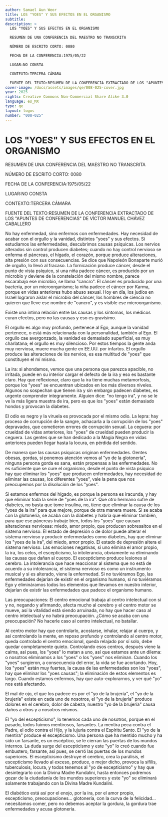 ```yaml
---
author: Samael Aun Weor
title: LOS "YOES" Y SUS EFECTOS EN EL ORGANISMO
subtitle:
description: >
  LOS "YOES" Y SUS EFECTOS EN EL ORGANISMO

  RESUMEN DE UNA CONFERENCIA DEL MAESTRO NO TRANSCRITA

  NÚMERO DE ESCRITO CORTO: 0080

  FECHA DE LA CONFERENCIA:1975/05/22

  LUGAR:NO CONSTA

  CONTEXTO:TERCERA CÁMARA

  FUENTE DEL TEXTO:RESUMEN DE LA CONFERENCIA EXTRACTADO DE LOS "APUNTES DE CONFERENCIAS" DE VÍCTOR MANUEL CHÁVEZ CABALLERO
cover-image: /docs/assets/images/qe/008-025-cover.jpg
year: 2025
rights: Creative Commons Non-Commercial Share Alike 3.0
language: es_MX
type: qe
layout: logos
number: "008-025"
---
```

# LOS "YOES" Y SUS EFECTOS EN EL ORGANISMO

RESUMEN DE UNA CONFERENCIA DEL MAESTRO NO TRANSCRITA

NÚMERO DE ESCRITO CORTO: 0080

FECHA DE LA CONFERENCIA:1975/05/22

LUGAR:NO CONSTA

CONTEXTO:TERCERA CÁMARA

FUENTE DEL TEXTO:RESUMEN DE LA CONFERENCIA EXTRACTADO DE LOS "APUNTES DE CONFERENCIAS" DE VÍCTOR MANUEL CHÁVEZ CABALLERO

No hay enfermedad, sino enfermos con enfermedades. Hay necesidad de acabar con el orgullo y la vanidad, distintos "yoes" y sus efectos. Si estudiamos las enfermedades, descubrimos causas psíquicas. Los nervios alterados sin control producen diabetes; cuando no hay control nervioso se enferma el páncreas, el hígado, el corazón, porque produce alteraciones, alta presión con sus consecuencias. Se dice que Napoleón Bonaparte murió de orgullo, lo llevó al fracaso. La fornicación produce cáncer, desde el punto de vista psíquico, si una niña padece cáncer, es producido por un microbio y deviene de la constelación del mismo nombre, parece escarabajo ese microbio, se llama "cancro". El cáncer es producido por una bacteria, por un microorganismo; la niña padece el cáncer por Karma, porque en vidas anteriores hubo abuso sexual. Hoy en día, los judíos en Israel lograron aislar el microbio del cáncer, los hombres de ciencia no quieren que lleve ese nombre de "cancro", y es visible ese microorganismo.

Existe una intima relación entre las causas y los síntomas, los médicos curan efectos, pero no las causas y eso es gravísimo.

El orgullo es algo muy profundo, pertenece al Ego, aunque la vanidad pertenece, o está más relacionada con la personalidad, también al Ego. El orgullo cae avergonzado, la vanidad es demasiado superficial, es muy charlatana; el orgullo es muy silencioso. Por estos tiempos la gente anda muy nerviosa, muere mucha gente en EE.UU. por infartos. El orgullo produce las alteraciones de los nervios, es esa multitud de "yoes" que constituyen el mí mismo.

La ira: si ahondamos, vemos que una persona que parezca apacible, no irritada, puede en su interior cargar el defecto de la ira y eso es bastante claro. Hay que reflexionar, claro que la ira tiene muchas metamorfosis, porque los "yoes" se encuentran ubicados en los más diversos niveles. Algunos no sospechan que tienen ira y sin embargo padecen diabetes, es urgente comprender íntegramente. Alguien dice: "no tengo ira", y no se le ve la más ligera muestra de ira, pero es que los "yoes" están demasiado hondos y provocan la diabetes.

El odio es negro y la viruela es provocada por el mismo odio. La lepra: hay proceso de corrupción de la sangre, achacarla a la corrupción de los "yoes" depravados, que cometieron errores de corrupción sexual. La ceguera: por crueldad de vidas anteriores, los "yoes" de crueldad pueden producir la ceguera. Las gentes que se han dedicado a la Magia Negra en vidas anteriores pueden llegar hasta la locura, en pérdida del sentido.

De manera que las causas psíquicas originan enfermedades. Gentes obesas, gordas, si ponemos atención vemos al "yo de la glotonería", ninguna persona gorda es sana, están propensas a las enfermedades. No es suficiente que se cure el organismo, desde el punto de vista psíquico hay que eliminar los "yoes" que producen enfermedades, hay necesidad de eliminar las causas, los diferentes "yoes", vale la pena que nos preocupemos por la disolución de los "yoes".

Si estamos enfermos del hígado, es porque la persona es iracunda, y hay que eliminar toda la serie de "yoes de la ira". Que otro hermano sufre de diabetes, no basta que tome insulina, no, tiene que eliminar la causa de los "yoes de la ira" para que mejore, porque de otra manera muere. Si se acaba con la glotonería, se acaba con la diabetes y habría que eliminar también, para que ese páncreas trabaje bien, todos los "yoes" que causan alteraciones nerviosas: miedo, amor propio, que producen sobresaltos en el sistema nervioso. El estado de depresión o de dolor puede alterar el sistema nervioso y producir enfermedades como diabetes, hay que eliminar los "yoes de la ira", del miedo, amor propio. El estado de depresión altera el sistema nervioso. Las emociones negativas, si uno elimina el amor propio, la ira, los celos, el escepticismo, la intolerancia, obviamente va eliminando las causas que dañan al cuerpo. El escepticismo produce lesiones al cerebro. La intolerancia que hace reaccionar al sistema que no está de acuerdo a su intolerancia, el sistema nervioso es como un instrumento musical y si es alterado, viene la enfermedad. Si no tuviéramos Ego, las enfermedades dejarían de existir en el organismo humano, si no tuviéramos Ego y elimináramos todos los elementos que llevamos en nuestro interior, dejarían de existir las enfermedades que padece el organismo humano.

Las preocupaciones: El centro emocional trabaja al centro intelectual con sí y no, negando y afirmando, afecta mucho al cerebro y el centro motor se mueve, así la vitalidad está siendo arruinada, no hay que hacer caso al centro intelectual y no habrá preocupación. ¿Cómo se acaba con una preocupación? No hacerle caso al centro intelectual, no batallar.

Al centro motor hay que controlarlo, acostarse, inhalar, relajar al cuerpo, y así controlando la mente, en reposo profundo y controlando al centro motor, queda controlado el centro emocional, queda relajado por sí solo, debe quedar completamente quieto. Controlando esos centros, después viene la calma, así pues, los "yoes" lo matan a uno, así que estamos ante un dilema: o nosotros eliminamos a los "yoes" o los "yoes" nos eliminan. Cuando los "yoes" surgieron, a consecuencia del error, la vida se fue acortando. Hoy, los "yoes" están muy fuertes, la causa de las enfermedades son los "yoes", hay que eliminar los "yoes causas"; la eliminación de estos elementos es largo. Cuando estamos enfermos, hay que auto-explorarnos, y ver qué "yo" nos está afectando.

El mal de ojo, el que los padece es por el "yo de la brujería", el "yo de la brujería" existe en cada uno de nosotros, el "yo de la brujería" produce dolores en el cerebro, dolor de cabeza, nuestro "yo de la brujería" causa daños a otros y a nosotros mismos.

El "yo del escepticismo", lo tenemos cada uno de nosotros, porque en el pasado, todos fuimos mentirosos, farsantes. La mentira peca contra el Padre, el odio contra el Hijo, y la lujuria contra el Espíritu Santo. El "yo de la mentira" produce el escepticismo. Una persona que ha mentido mucho y ha sido un farsante, es un escéptico, se le cierran las puertas de los mundos internos. La duda surge del escepticismo y este "yo" lo creó cuando fue embustero, farsante, así pues, se cerró las puertas de los mundos superiores. El escepticismo destruye el cerebro, crea la parálisis, el escepticismo llevado al exceso, produce, o mejor dicho, provoca la sífilis, tuberculosis, locura, y todos tenemos al "yo de escepticismo" y hay que desintegrarlo con la Divina Madre Kundalini, hasta entonces podremos gozar de la ciudadanía de los mundos superiores y este "yo" se eliminará solamente trabajando con la Divina Madre Kundalini.

El diabético está así por el enojo, por la ira, por el amor propio, escepticismo, preocupaciones... glotonería, con la curva de la felicidad... necesitamos comer, pero no debemos aceptar la gordura, la gordura trae enfermedades y acusa glotonería.

